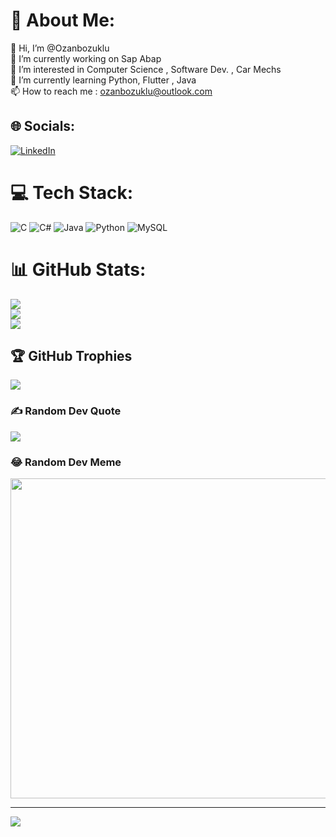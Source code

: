 # 💫 About Me:
👋 Hi, I’m @Ozanbozuklu<br>🔭 I’m currently working on Sap Abap<br>👀 I’m interested in Computer Science , Software Dev. , Car Mechs<br>🌱 I’m currently learning Python, Flutter , Java<br>📫 How to reach me : ozanbozuklu@outlook.com


## 🌐 Socials:
[![LinkedIn](https://img.shields.io/badge/LinkedIn-%230077B5.svg?logo=linkedin&logoColor=white)](https://linkedin.com/in/www.linkedin.com/in/ozan-bozuklu) 

# 💻 Tech Stack:
![C](https://img.shields.io/badge/c-%2300599C.svg?style=for-the-badge&logo=c&logoColor=white) ![C#](https://img.shields.io/badge/c%23-%23239120.svg?style=for-the-badge&logo=c-sharp&logoColor=white) ![Java](https://img.shields.io/badge/java-%23ED8B00.svg?style=for-the-badge&logo=java&logoColor=white) ![Python](https://img.shields.io/badge/python-3670A0?style=for-the-badge&logo=python&logoColor=ffdd54) ![MySQL](https://img.shields.io/badge/mysql-%2300f.svg?style=for-the-badge&logo=mysql&logoColor=white)
# 📊 GitHub Stats:
![](https://github-readme-stats.vercel.app/api?username=Ozanbozuklu&theme=dark&hide_border=false&include_all_commits=false&count_private=false)<br/>
![](https://github-readme-streak-stats.herokuapp.com/?user=Ozanbozuklu&theme=dark&hide_border=false)<br/>
![](https://github-readme-stats.vercel.app/api/top-langs/?username=Ozanbozuklu&theme=dark&hide_border=false&include_all_commits=false&count_private=false&layout=compact)

## 🏆 GitHub Trophies
![](https://github-profile-trophy.vercel.app/?username=Ozanbozuklu&theme=radical&no-frame=false&no-bg=true&margin-w=4)

### ✍️ Random Dev Quote
![](https://quotes-github-readme.vercel.app/api?type=horizontal&theme=radical)

### 😂 Random Dev Meme
<img src="https://random-memer.herokuapp.com/" width="512px"/>

---
[![](https://visitcount.itsvg.in/api?id=Ozanbozuklu&icon=0&color=0)](https://visitcount.itsvg.in)
